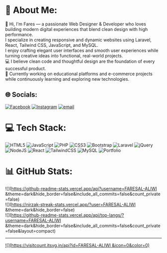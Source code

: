 # 💫 About Me:
👋 Hi, I'm Fares — a passionate Web Designer & Developer who loves building modern digital experiences that blend clean design with high performance.<br>I specialize in creating responsive and dynamic websites using Laravel, React, Tailwind CSS, JavaScript, and MySQL.<br>I enjoy crafting elegant user interfaces and smooth user experiences while turning creative ideas into functional, real-world projects.<br>💻 I believe clean code and thoughtful design are the foundation of every successful product.<br>🚀 Currently working on educational platforms and e-commerce projects while continuously learning and exploring new technologies.


## 🌐 Socials:
[![Facebook](https://img.shields.io/badge/Facebook-%231877F2.svg?logo=Facebook&logoColor=white)](https://facebook.com/https://www.facebook.com/share/1aJrnt2kJG/) [![Instagram](https://img.shields.io/badge/Instagram-%23E4405F.svg?logo=Instagram&logoColor=white)](https://instagram.com/https://www.instagram.com/fares_soft?igsh=cXVsM3N3Y2FsMXg4) [![email](https://img.shields.io/badge/Email-D14836?logo=gmail&logoColor=white)](mailto:faressoft2@gmail.com) 

# 💻 Tech Stack:
![HTML5](https://img.shields.io/badge/html5-%23E34F26.svg?style=for-the-badge&logo=html5&logoColor=white) ![JavaScript](https://img.shields.io/badge/javascript-%23323330.svg?style=for-the-badge&logo=javascript&logoColor=%23F7DF1E) ![PHP](https://img.shields.io/badge/php-%23777BB4.svg?style=for-the-badge&logo=php&logoColor=white) ![CSS3](https://img.shields.io/badge/css3-%231572B6.svg?style=for-the-badge&logo=css3&logoColor=white) ![Bootstrap](https://img.shields.io/badge/bootstrap-%238511FA.svg?style=for-the-badge&logo=bootstrap&logoColor=white) ![Laravel](https://img.shields.io/badge/laravel-%23FF2D20.svg?style=for-the-badge&logo=laravel&logoColor=white) ![jQuery](https://img.shields.io/badge/jquery-%230769AD.svg?style=for-the-badge&logo=jquery&logoColor=white) ![NodeJS](https://img.shields.io/badge/node.js-6DA55F?style=for-the-badge&logo=node.js&logoColor=white) ![React](https://img.shields.io/badge/react-%2320232a.svg?style=for-the-badge&logo=react&logoColor=%2361DAFB) ![TailwindCSS](https://img.shields.io/badge/tailwindcss-%2338B2AC.svg?style=for-the-badge&logo=tailwind-css&logoColor=white) ![MySQL](https://img.shields.io/badge/mysql-4479A1.svg?style=for-the-badge&logo=mysql&logoColor=white) ![Portfolio](https://img.shields.io/badge/Portfolio-%23000000.svg?style=for-the-badge&logo=firefox&logoColor=#FF7139)
# 📊 GitHub Stats:
![](https://github-readme-stats.vercel.app/api?username=FARESAL-ALIWI &theme=dark&hide_border=false&include_all_commits=false&count_private=false)<br/>
![](https://nirzak-streak-stats.vercel.app/?user=FARESAL-ALIWI &theme=dark&hide_border=false)<br/>
![](https://github-readme-stats.vercel.app/api/top-langs/?username=FARESAL-ALIWI &theme=dark&hide_border=false&include_all_commits=false&count_private=false&layout=compact)

---
[![](https://visitcount.itsvg.in/api?id=FARESAL-ALIWI &icon=0&color=0)](https://visitcount.itsvg.in)

<!-- Proudly created with GPRM ( https://gprm.itsvg.in ) -->
